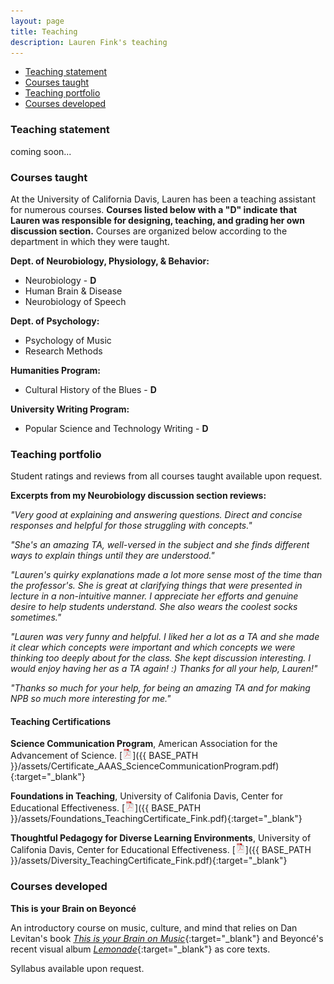 ```yaml
---
layout: page
title: Teaching
description: Lauren Fink's teaching
---
```


<div class="navbar">
    <div class="navbar-inner">
        <ul class="nav">
            <li><a href="#philosophy">Teaching statement</a></li>
            <li><a href="#current">Courses taught</a></li>
            <li><a href="#portfolio">Teaching portfolio</a></li>
            <li><a href="#dev">Courses developed</a></li>
        </ul>
    </div>
</div>


### <a name="philosophy"></a>Teaching statement
coming soon...

### <a name="current"></a>Courses taught
At the University of California Davis, Lauren has been a teaching assistant for numerous courses. **Courses listed below with a "D" indicate that Lauren was responsible for designing, teaching, and grading her own discussion section.** Courses are organized below according to the department in which they were taught. 

**Dept. of Neurobiology, Physiology, & Behavior:** 
- Neurobiology - **D**
- Human Brain & Disease 
- Neurobiology of Speech 

**Dept. of Psychology:**
- Psychology of Music
- Research Methods 

**Humanities Program:**
- Cultural History of the Blues - **D**

**University Writing Program:**  
- Popular Science and Technology Writing - **D**


### <a name="portfolio"></a>Teaching portfolio
Student ratings and reviews from all courses taught available upon request. 

**Excerpts from my Neurobiology discussion section reviews:**  

*"Very good at explaining and answering questions. Direct and concise responses and helpful for those struggling with concepts."*  

*"She's an amazing TA, well-versed in the subject and she finds different ways to explain things until they are understood."*  

*"Lauren's quirky explanations made a lot more sense most of the time than the professor's. She is great at clarifying things that were presented in lecture in a non-intuitive manner. I appreciate her efforts and genuine desire to help students understand. She also wears the coolest socks sometimes."*  

*"Lauren was very funny and helpful. I liked her a lot as a TA and she made it clear which concepts were important and which concepts we were thinking too deeply about for the class. She kept discussion interesting. I would enjoy having her as a TA again! :) Thanks for all your help, Lauren!"*  

*"Thanks so much for your help, for being an amazing TA and for making NPB so much more interesting for me."*


#### Teaching Certifications
**Science Communication Program**, American Association for the Advancement of Science. [![Science Communication Program](icons16/pdf-icon.png)]({{ BASE_PATH }}/assets/Certificate_AAAS_ScienceCommunicationProgram.pdf){:target="_blank"} 

**Foundations in Teaching**, University of Califonia Davis, Center for Educational Effectiveness. [![Foundations in teaching](icons16/pdf-icon.png)]({{ BASE_PATH }}/assets/Foundations_TeachingCertificate_Fink.pdf){:target="_blank"} 

**Thoughtful Pedagogy for Diverse Learning Environments**, University of Califonia Davis, Center for Educational Effectiveness. [![Thoughtful pedagogy for diverse learning environments](icons16/pdf-icon.png)]({{ BASE_PATH }}/assets/Diversity_TeachingCertificate_Fink.pdf){:target="_blank"}

### <a name="dev"></a>Courses developed

**This is your Brain on Beyoncé**  

An introductory course on music, culture, and mind that relies on Dan Levitan's book [*This is your Brain on Music*](http://daniellevitin.com/publicpage/books/this-is-your-brain-on-music/){:target="_blank"} and Beyoncé's recent visual album [*Lemonade*](http://www.beyonce.com/album/lemonade-visual-album/){:target="_blank"} as core texts.  

Syllabus available upon request.
